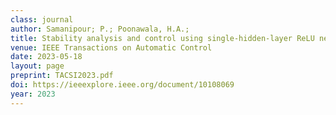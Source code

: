 ```yaml
---
class: journal
author: Samanipour; P.; Poonawala, H.A.; 
title: Stability analysis and control using single-hidden-layer ReLU neural networks
venue: IEEE Transactions on Automatic Control
date: 2023-05-18
layout: page
preprint: TACSI2023.pdf
doi: https://ieeexplore.ieee.org/document/10108069
year: 2023
---
```

